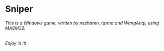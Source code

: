 # Sniper
###### This is a Windows game, written by nezharen, tarma and WangAnqi, using MASM32.
###### Enjoy in it!